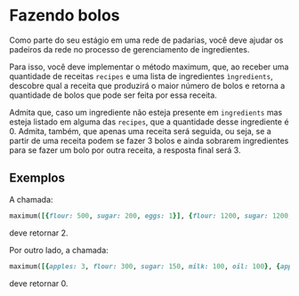 # Fazendo bolos

Como parte do seu estágio em uma rede de padarias, você deve ajudar os padeiros da rede no processo de gerenciamento de ingredientes.

Para isso, você deve implementar o método maximum, que, ao receber uma quantidade de receitas `recipes` e uma lista de ingredientes `ìngredients`, descobre qual a receita que produzirá o maior número de bolos e retorna a quantidade de bolos que pode ser feita por essa receita. 

Admita que, caso um ingrediente não esteja presente em `ingredients` mas esteja listado em alguma das `recipes`, que a quantidade desse ingrediente é 0. Admita, também, que apenas uma receita será seguida, ou seja, se a partir de uma receita podem se fazer 3 bolos e ainda sobrarem ingredientes para se fazer um bolo por outra receita, a resposta final será 3.


## Exemplos

A chamada: 

```ruby
maximum([{flour: 500, sugar: 200, eggs: 1}], {flour: 1200, sugar: 1200, eggs: 5, milk: 200})
```
deve retornar 2. 

Por outro lado, a chamada:

```ruby
maximum([{apples: 3, flour: 300, sugar: 150, milk: 100, oil: 100}, {apples: 7, flour: 250, sugar: 250, milk: 150, oil: 100}], {sugar: 500, flour: 2000, milk: 2000})
``` 
deve retornar 0.
